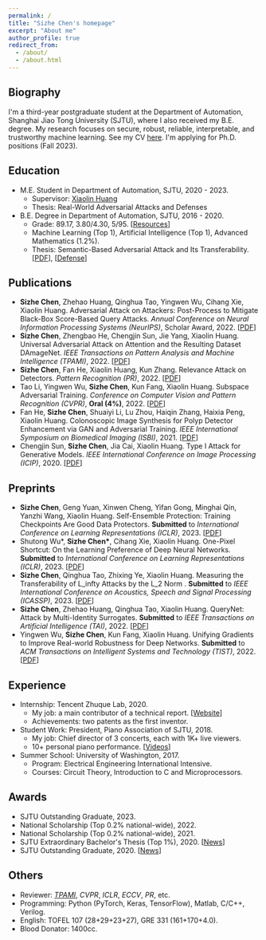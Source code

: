 ```yaml
---
permalink: /
title: "Sizhe Chen's homepage"
excerpt: "About me"
author_profile: true
redirect_from: 
  - /about/
  - /about.html
---
```


  
Biography
------
I'm a third-year postgraduate student at the Department of Automation, Shanghai Jiao Tong University (SJTU), where I also received my B.E. degree. My research focuses on secure, robust, reliable, interpretable, and trustworthy machine learning. See my CV [here](https://drive.google.com/file/d/1KhOlC-7jzFW24zUUARxMNrgVwxxBXxy2/view?usp=sharing). I'm applying for Ph.D. positions (Fall 2023).

Education
------
+ M.E. Student in Department of Automation, SJTU, 2020 - 2023.
   + Supervisor: [Xiaolin Huang](http://www.pami.sjtu.edu.cn/en/xiaolin)
   + Thesis: Real-World Adversarial Attacks and Defenses
+ B.E. Degree in Department of Automation, SJTU, 2016 - 2020.
   + Grade: 89.17, 3.80/4.30, 5/95. [[Resources](https://github.com/AllenChen1998/SJTU-Automation-Materials)]
   + Machine Learning (Top 1), Artificial Intelligence (Top 1), Advanced Mathematics (1.2%).
   + Thesis: Semantic-Based Adversarial Attack and Its Transferability. [[PDF](https://sjcg.jwc.sjtu.edu.cn/375/3/3/Dissertation.html)], [[Defense](https://v.qq.com/x/page/p31356mbu5g.html)]

Publications
------
+ **Sizhe Chen**, Zhehao Huang, Qinghua Tao, Yingwen Wu, Cihang Xie, Xiaolin Huang. Adversarial Attack on Attackers: Post-Process to Mitigate Black-Box Score-Based Query Attacks. *Annual Conference on Neural Information Processing Systems (NeurIPS)*, Scholar Award, 2022. [[PDF](https://neurips.cc/virtual/2022/poster/54907)]
+ **Sizhe Chen**, Zhengbao He, Chengjin Sun, Jie Yang, Xiaolin Huang. Universal Adversarial Attack on Attention and the Resulting Dataset DAmageNet. *IEEE Transactions on Pattern Analysis and Machine Intelligence (TPAMI)*, 2022. [[PDF](https://ieeexplore.ieee.org/document/9238430)]
+ **Sizhe Chen**, Fan He, Xiaolin Huang, Kun Zhang. Relevance Attack on Detectors. *Pattern Recognition (PR)*, 2022. [[PDF](https://www.sciencedirect.com/science/article/pii/S0031320321006671)]
+ Tao Li, Yingwen Wu, **Sizhe Chen**, Kun Fang, Xiaolin Huang. Subspace Adversarial Training. *Conference on Computer Vision and Pattern Recognition (CVPR)*, **Oral (4%)**, 2022. [[PDF](https://openaccess.thecvf.com/content/CVPR2022/html/Li_Subspace_Adversarial_Training_CVPR_2022_paper)]
+ Fan He, **Sizhe Chen**, Shuaiyi Li, Lu Zhou, Haiqin Zhang, Haixia Peng, Xiaolin Huang. Colonoscopic Image Synthesis for Polyp Detector Enhancement via GAN and Adversarial Training. *IEEE International Symposium on Biomedical Imaging (ISBI)*, 2021. [[PDF](https://ieeexplore.ieee.org/document/9434050)]
+ Chengjin Sun, **Sizhe Chen**, Jia Cai, Xiaolin Huang. Type I Attack for Generative Models. *IEEE International Conference on Image Processing (ICIP)*, 2020. [[PDF](https://ieeexplore.ieee.org/document/9191032)]


Preprints
------
+ **Sizhe Chen**, Geng Yuan, Xinwen Cheng, Yifan Gong, Minghai Qin, Yanzhi Wang, Xiaolin Huang. Self-Ensemble Protection: Training Checkpoints Are Good Data Protectors. **Submitted** to *International Conference on Learning Representations (ICLR)*, 2023. [[PDF](https://openreview.net/forum?id=9MO7bjoAfIA)]
+ Shutong Wu\*, **Sizhe Chen\***, Cihang Xie, Xiaolin Huang. One-Pixel Shortcut: On the Learning Preference of Deep Neural Networks. **Submitted** to *International Conference on Learning Representations (ICLR)*, 2023. [[PDF](https://openreview.net/forum?id=p7G8t5FVn2h)]
+ **Sizhe Chen**, Qinghua Tao, Zhixing Ye, Xiaolin Huang. Measuring the Transferability of L_infty Attacks by the L_2 Norm . **Submitted** to *IEEE International Conference on Acoustics, Speech and Signal Processing (ICASSP)*, 2023. [[PDF](https://arxiv.org/abs/2102.10343)]
+ **Sizhe Chen**, Zhehao Huang, Qinghua Tao, Xiaolin Huang. QueryNet: Attack by Multi-Identity Surrogates. **Submitted** to *IEEE Transactions on Artificial Intelligence (TAI)*, 2022. [[PDF](https://arxiv.org/abs/2105.15010)]
+ Yingwen Wu, **Sizhe Chen**, Kun Fang, Xiaolin Huang. Unifying Gradients to Improve Real-world Robustness for Deep Networks. **Submitted** to *ACM Transactions on Intelligent Systems and Technology (TIST)*, 2022. [[PDF](http://arxiv.org/abs/2208.06228)]

Experience
------
+ Internship: Tencent Zhuque Lab, 2020.
   + My job: a main contributor of a technical report. [[Website](https://aisecmatrix.org/en)]
   + Achievements: two patents as the first inventor.
+ Student Work: President, Piano Association of SJTU, 2018.
   + My job: Chief director of 3 concerts, each with 1K+ live viewers.
   + 10+ personal piano performance. [[Videos](https://mp.weixin.qq.com/s/E4ytAAMeRkbODAUqZpq92Q)]
+ Summer School: University of Washington, 2017.
   + Program: Electrical Engineering International Intensive.
   + Courses: Circuit Theory, Introduction to C and Microprocessors.

Awards
------
+ SJTU Outstanding Graduate, 2023.
+ National Scholarship (Top 0.2% national-wide), 2022.
+ National Scholarship (Top 0.2% national-wide), 2021.
+ SJTU Extraordinary Bachelor's Thesis (Top 1%), 2020. [[News](https://news.sjtu.edu.cn/jdzh/20201102/133855.html)]
+ SJTU Outstanding Graduate, 2020. [[News](https://automation.sjtu.edu.cn/show/1081)]

Others
------
+ Reviewer: [*TPAMI*](https://www.computer.org/csdl/journal/tp/2021/12/09600583/1yeDrH64Edq), *CVPR*, *ICLR*, *ECCV*, *PR*, etc.
+ Programming: Python (PyTorch, Keras, TensorFlow), Matlab, C/C++, Verilog.
+ English: TOFEL 107 (28+29+23+27), GRE 331 (161+170+4.0).
+ Blood Donator: 1400cc.

